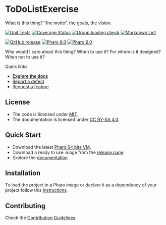 # ToDoListExercise

What is this thing? “the motto”, the goals, the vision.

[![Unit Tests](https://github.com/tinchoev/ToDoListExercise/actions/workflows/unit-tests.yml/badge.svg)](https://github.com/tinchoev/ToDoListExercise/actions/workflows/unit-tests.yml/badge.svg)
[![Coverage Status](https://codecov.io/github/tinchoev/ToDoListExercise/coverage.svg?branch=master)](https://codecov.io/gh/tinchoev/ToDoListExercise/branch/master)
[![Group loading check](https://github.com/tinchoev/ToDoListExercise/actions/workflows/loading-groups.yml/badge.svg)](https://github.com/tinchoev/ToDoListExercise/actions/workflows/loading-groups.yml)
[![Markdown Lint](https://github.com/tinchoev/ToDoListExercise/actions/workflows/markdown-lint.yml/badge.svg)](https://github.com/tinchoev/ToDoListExercise/actions/workflows/markdown-lint.yml)

[![GitHub release](https://img.shields.io/github/release/tinchoev/ToDoListExercise.svg)](https://github.com/tinchoev/ToDoListExercise/releases/latest)
[![Pharo 8.0](https://img.shields.io/badge/Pharo-8.0-informational)](https://pharo.org)
[![Pharo 9.0](https://img.shields.io/badge/Pharo-9.0-informational)](https://pharo.org)

Why would I care about this thing? When to use it? For whom is it designed?
When not to use it?

Quick links

- [**Explore the docs**](docs/)
- [Report a defect](https://github.com/tinchoev/ToDoListExercise/issues/new?labels=Type%3A+Defect)
- [Request a feature](https://github.com/tinchoev/ToDoListExercise/issues/new?labels=Type%3A+Feature)

## License

- The code is licensed under [MIT](LICENSE).
- The documentation is licensed under [CC BY-SA 4.0](http://creativecommons.org/licenses/by-sa/4.0/).

## Quick Start

- Download the latest [Pharo 64 bits VM](https://get.pharo.org/64/).
- Download a ready to use image from the [release page](https://github.com/tinchoev/ToDoListExercise/releases/latest)
- Explore the [documentation](docs/)

## Installation

To load the project in a Pharo image or declare it as a dependency of your
project follow this [instructions](docs/Installation.md).

## Contributing

Check the [Contribution Guidelines](CONTRIBUTING.md)
